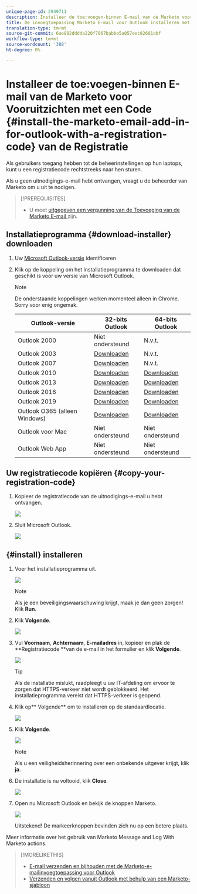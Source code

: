 ```yaml
---
unique-page-id: 2949711
description: Installeer de toe:voegen-binnen E-mail van de Marketo voor Vooruitzichten met een Code van de Registratie - Marketo Docs - de Documentatie van het Product
title: De invoegtoepassing Marketo E-mail voor Outlook installeren met een registratiecode
translation-type: tm+mt
source-git-commit: 6ae882dddda220f7067babbe5a057eec82601abf
workflow-type: tm+mt
source-wordcount: '388'
ht-degree: 0%

---
```



# Installeer de toe:voegen-binnen E-mail van de Marketo voor Vooruitzichten met een Code {#install-the-marketo-email-add-in-for-outlook-with-a-registration-code} van de Registratie

Als gebruikers toegang hebben tot de beheerinstellingen op hun laptops, kunt u een registratiecode rechtstreeks naar hen sturen.

Als u geen uitnodigings-e-mail hebt ontvangen, vraagt u de beheerder van Marketo om u uit te nodigen.

>[!PREREQUISITES]
>
>* U moet [uitgegeven een vergunning van de Toevoeging van de Marketo E-mail ](issue-a-marketo-email-add-in-license.md) zijn.

>



## Installatieprogramma {#download-installer} downloaden

1. Uw [Microsoft Outlook-versie](https://support.office.com/en-us/article/what-version-of-outlook-do-i-have-b3a9568c-edb5-42b9-9825-d48d82b2257c) identificeren
1. Klik op de koppeling om het installatieprogramma te downloaden dat geschikt is voor uw versie van Microsoft Outlook.

   >[!NOTE]
   >
   >De onderstaande koppelingen werken momenteel alleen in Chrome. Sorry voor enig ongemak.

   | Outlook-versie | 32-bits Outlook | 64-bits Outlook |
   |---|---|---|
   | Outlook 2000 | Niet ondersteund | N.v.t. |
   | Outlook 2003 | [Downloaden](https://munchkin.marketo.net/MarketoAddInSetup32.msi) | N.v.t. |
   | Outlook 2007 | [Downloaden](https://munchkin.marketo.net/MarketoAddInSetup32.msi) | N.v.t. |
   | Outlook 2010 | [Downloaden](https://munchkin.marketo.net/MarketoAddInSetup32.msi) | [Downloaden](https://munchkin.marketo.net/MarketoAddInSetup64.msi) |
   | Outlook 2013 | [Downloaden](https://munchkin.marketo.net/MarketoAddInSetup32.msi) | [Downloaden](https://munchkin.marketo.net/MarketoAddInSetup64.msi) |
   | Outlook 2016 | [Downloaden](https://munchkin.marketo.net/MarketoAddInSetup32.msi) | [Downloaden](https://munchkin.marketo.net/MarketoAddInSetup64.msi) |
   | Outlook 2019 | [Downloaden](https://munchkin.marketo.net/MarketoAddInSetup32.msi) | [Downloaden](https://munchkin.marketo.net/MarketoAddInSetup64.msi) |
   | Outlook O365 (alleen Windows) | [Downloaden](https://munchkin.marketo.net/MarketoAddInSetup32.msi) | [Downloaden](https://munchkin.marketo.net/MarketoAddInSetup64.msi) |
   | Outlook voor Mac | Niet ondersteund | Niet ondersteund |
   | Outlook Web App | Niet ondersteund | Niet ondersteund |

## Uw registratiecode kopiëren {#copy-your-registration-code}

1. Kopieer de registratiecode van de uitnodigings-e-mail u hebt ontvangen.

   ![](assets/image2016-7-22-10-3a45-3a10.png)

1. Sluit Microsoft Outlook.

   ![](assets/ent-key-close-outlook-hand.png)

## {#install} installeren

1. Voer het installatieprogramma uit.

   ![](assets/image2016-7-25-10-3a23-3a33.png)

   >[!NOTE]
   >
   >Als je een beveiligingswaarschuwing krijgt, maak je dan geen zorgen! Klik **Run**.

1. Klik **Volgende**.

   ![](assets/welcome-to-the-setup-wizard-hand.png)

1. Vul **Voornaam**, **Achternaam**, **E-mailadres** in, kopieer en plak de **Registratiecode **van de e-mail in het formulier en klik **Volgende**.

   ![](assets/enter-your-information-hands.png)

   >[!TIP]
   >
   >Als de installatie mislukt, raadpleegt u uw IT-afdeling om ervoor te zorgen dat HTTPS-verkeer niet wordt geblokkeerd. Het installatieprogramma vereist dat HTTPS-verkeer is geopend.

1. Klik op** Volgende** om te installeren op de standaardlocatie.

   ![](assets/select-installation-folder-hand.png)

1. Klik **Volgende**.

   ![](assets/confirm-installation-hand.png)

   >[!NOTE]
   >
   >Als u een veiligheidsherinnering over een onbekende uitgever krijgt, klik **ja**.

1. De installatie is nu voltooid, klik **Close**.

   ![](assets/image2014-9-23-15-3a52-3a11.png)

1. Open nu Microsoft Outlook en bekijk de knoppen Marketo.

   ![](assets/image2016-8-24-15-3a47-3a38.png)

   Uitstekend! De markeerknoppen bevinden zich nu op een betere plaats.

Meer informatie over het gebruik van Marketo Message and Log With Marketo actions.

>[!MORELIKETHIS]
>
>* [E-mail verzenden en bijhouden met de Marketo-e-mailinvoegtoepassing voor Outlook](send-and-track-an-email-with-the-email-add-in-for-outlook.md)
>* [Verzenden en volgen vanuit Outlook met behulp van een Marketo-sjabloon](send-and-track-from-outlook-using-a-marketo-template.md)

>



